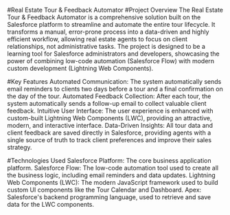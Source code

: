 #Real Estate Tour & Feedback Automator
#Project Overview
The Real Estate Tour & Feedback Automator is a comprehensive solution built on the Salesforce platform to streamline and automate the entire tour lifecycle. It transforms a manual, error-prone process into a data-driven and highly efficient workflow, allowing real estate agents to focus on client relationships, not administrative tasks.
The project is designed to be a learning tool for Salesforce administrators and developers, showcasing the power of combining low-code automation (Salesforce Flow) with modern custom development (Lightning Web Components).

#Key Features
Automated Communication: The system automatically sends email reminders to clients two days before a tour and a final confirmation on the day of the tour.
Automated Feedback Collection: After each tour, the system automatically sends a follow-up email to collect valuable client feedback.
Intuitive User Interface: The user experience is enhanced with custom-built Lightning Web Components (LWC), providing an attractive, modern, and interactive interface.
Data-Driven Insights: All tour data and client feedback are saved directly in Salesforce, providing agents with a single source of truth to track client preferences and improve their sales strategy.

#Technologies Used
Salesforce Platform: The core business application platform.
Salesforce Flow: The low-code automation tool used to create all the business logic, including email reminders and data updates.
Lightning Web Components (LWC): The modern JavaScript framework used to build custom UI components like the Tour Calendar and Dashboard.
Apex: Salesforce's backend programming language, used to retrieve and save data for the LWC components.
